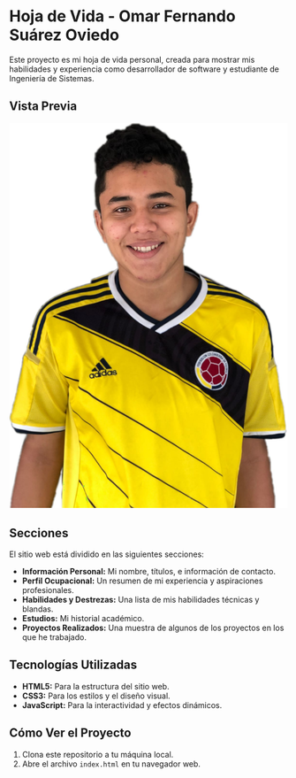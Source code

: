 
# Hoja de Vida - Omar Fernando Suárez Oviedo

Este proyecto es mi hoja de vida personal, creada para mostrar mis habilidades y experiencia como desarrollador de software y estudiante de Ingeniería de Sistemas.

## Vista Previa

![Vista Previa del Proyecto](foto.jpg)

## Secciones

El sitio web está dividido en las siguientes secciones:

*   **Información Personal:** Mi nombre, títulos, e información de contacto.
*   **Perfil Ocupacional:** Un resumen de mi experiencia y aspiraciones profesionales.
*   **Habilidades y Destrezas:** Una lista de mis habilidades técnicas y blandas.
*   **Estudios:** Mi historial académico.
*   **Proyectos Realizados:** Una muestra de algunos de los proyectos en los que he trabajado.

## Tecnologías Utilizadas

*   **HTML5:** Para la estructura del sitio web.
*   **CSS3:** Para los estilos y el diseño visual.
*   **JavaScript:** Para la interactividad y efectos dinámicos.

## Cómo Ver el Proyecto

1.  Clona este repositorio a tu máquina local.
2.  Abre el archivo `index.html` en tu navegador web.
